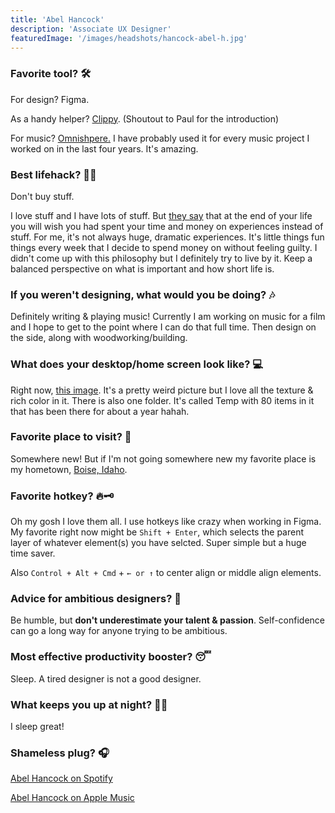 ```yaml
---
title: 'Abel Hancock'
description: 'Associate UX Designer'
featuredImage: '/images/headshots/hancock-abel-h.jpg'
---
```



### Favorite tool? 🛠

For design? Figma.

As a handy helper? [Clippy](https://clipy-app.com/). (Shoutout to Paul for the introduction)

For music? [Omnishpere.](https://www.spectrasonics.net/index.php) I have probably used it for every music project I worked on in the last four years. It's amazing.


### Best lifehack? 🤹‍♂️

Don't buy stuff.

I love stuff and I have lots of stuff. But [they say](https://www.google.com/search?q=spend+money+on+experiences+not+things+research) that at the end of your life you will wish you had spent your time and money on experiences instead of stuff. For me, it's not always huge, dramatic experiences. It's little things fun things every week that I decide to spend money on without feeling guilty. I didn't come up with this philosophy but I definitely try to live by it. Keep a balanced perspective on what is important and how short life is.


### If you weren't designing, what would you be doing? 🎶

Definitely writing & playing music! Currently I am working on music for a film and I hope to get to the point where I can do that full time. Then design on the side, along with woodworking/building.


### What does your desktop/home screen look like? 💻

Right now, [this image](https://unsplash.com/photos/Mw2-KsA6PpY). It's a pretty weird picture but I love all the texture & rich color in it. There is also one folder. It's called Temp with 80 items in it that has been there for about a year hahah.


### Favorite place to visit? 📍

Somewhere new! But if I'm not going somewhere new my favorite place is my hometown, [Boise, Idaho](https://www.google.com/search?tbm=isch&source=hp&biw=1235&bih=768&ei=CU2cW836N5PT8APj3ryAAQ&q=boise+idaho).


### Favorite hotkey? 🔥🗝

Oh my gosh I love them all. I use hotkeys like crazy when working in Figma. My favorite right now might be `Shift + Enter`, which selects the parent layer of whatever element(s) you have selcted. Super simple but a huge time saver. 

Also `Control + Alt + Cmd` + `← or ↑` to center align or middle align elements.


### Advice for ambitious designers? 💯

Be humble, but **don't underestimate your talent & passion**. Self-confidence can go a long way for anyone trying to be ambitious. 



### Most effective productivity booster? 😴

Sleep. A tired designer is not a good designer.


### What keeps you up at night? 🤷‍♂️

I sleep great! 


### Shameless plug? 🎧

[Abel Hancock on Spotify](https://open.spotify.com/artist/5eXg9zCiSAwm3gDZAOwNxB?si=yMmoAgAyQM-dlLEYNS8uIg)

[Abel Hancock on Apple Music](https://itunes.apple.com/us/artist/abel-hancock/1055581668)
